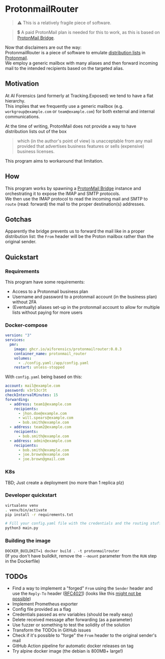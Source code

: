 # ProtonmailRouter

> ⚠️ This is a relatively fragile piece of software.  

> 💲 A paid ProtonMail plan is needed for this to work, as this is based on 
[ProtonMail Bridge](https://github.com/ProtonMail/proton-bridge).

Now that disclaimers are out the way:  
ProtonmailRouter is a piece of software to emulate 
[distribution lists](https://en.wikipedia.org/wiki/Distribution_list) in [Protonmail](https://proton.me/).  
We employ a generic mailbox with many aliases and then forward incoming mail to the intended recipients
based on the targeted alias.  

## Motivation
At AI Forensics (and formerly at Tracking.Exposed) we tend to have a flat hierarchy.  
This implies that we frequently use a generic mailbox (e.g. `workgroup@example.com` 
or `team@example.com`) for both external and internal communications.  

At the time of writing, ProtonMail does not provide a way to have distribution lists out of the box  
> which (in the author's point of view) is unacceptable from any mail provided that advertises 
> business features or sells (expensive) business licenses.  

This program aims to workaround that limitation.

## How 
This program works by spawning a [ProtonMail Bridge](https://github.com/ProtonMail/proton-bridge) instance 
and orchestrating it to expose the IMAP and SMTP protocols.  
We then use the IMAP protocol to read the incoming mail and SMTP to `route` (read: forward) the mail 
to the proper destination(s) addresses.  
## Gotchas
Apparently the bridge prevents us to forward the mail like in a proper distribution list: 
the `From` header will be the Proton mailbox rather than the original sender.

## Quickstart
### Requirements
This program have some requirements:
- Access to a Protonmail business plan 
- Username and password to a protonmail account (in the business plan) without 2FA
- (Eventually) aliases set-up in the protonmail account to allow for multiple lists without paying for more users

### Docker-compose
```yaml
version: "3"
services:
  pmr:
    image: ghcr.io/aiforensics/protonmailrouter:0.0.3
    container_name: protonmail_router
    volumes:
      - ./config.yaml:/app/config.yaml
    restart: unless-stopped
```
With `config.yaml` being based on this:

```yaml
account: mail@example.com
password: v3rS3cr3t
checkIntervalMinutes: 15
forwarding:
  - address: team1@example.com
    recipients:
      - jhon.doe@example.com
      - will.spears@example.com
      - bob.smith@example.com
  - address: team2@example.com
    recipients:
      - bob.smith@example.com
  - address: admin@example.com
    recipients:
      - bob.smith@example.com
      - joe.brown@example.com
      - joe.brown@gmail.com
```


### K8s
TBD; Just create a deployment (no more than 1 replica plz)

### Developer quickstart
```bash
virtualenv venv
. venv/bin/activate
pip install -r requirements.txt

# Fill your config.yaml file with the credentials and the routing stuff you want
python3 main.py
```

### Building the image
`DOCKER_BUILDKIT=1 docker build . -t protonmailrouter`  
(If you don't have buildkit, remove the `--mount` parameter from the `RUN` step in the Dockerfile)
## TODOs
- Find a way to implement a "forged" `From` using the `Sender` header and use the `Reply-To` header ([RFC4021](https://www.rfc-editor.org/rfc/rfc4021#page-7)) (looks like this [might not be possible](https://github.com/ProtonMail/proton-bridge/blob/master/pkg/message/parser.go#L445-L538))
- Implement Prometheus exporter
- Config file provided as a flag
- Credentials passed as env variables (should be really easy)
- Delete received message after forwarding (as a parameter)
- Use fuzzer or something to test the solidity of the solution
- Transform the TODOs in GitHub issues
- Check if it's possible to "forge" the `From` header to the original sender's mail
- GitHub Action pipeline for automatic docker releases on tag
- Try alpine docker image (the debian is 800MB+ large!)